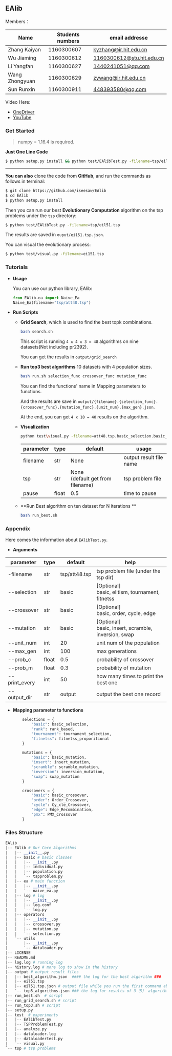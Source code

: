 ## EAlib

Members：

| Name           | Students numbers | email addresse            |
| -------------- | ---------------- | ------------------------- |
| Zhang Kaiyan   | 1160300607       | kyzhang@ir.hit.edu.cn     |
| Wu Jiaming     | 1160300612       | 1160300612@stu.hit.edu.cn |
| Li Yangfan     | 1160300627       | 1440241051@qq.com         |
| Wang Zhongyuan | 1160300629       | zywang@ir.hit.edu.cn      |
| Sun Runxin     | 1160300911       | 448393580@qq.com          |

Video Here:
- [OneDriver](https://1drv.ms/v/s!Al3M6DKQN2ZdmVhEGCHBqPbyBcHo?e=kHUzvY) 
- [YouTube](https://youtu.be/izNkwlp6rEs)

### **Get Started**

> numpy = 1.16.4 is required.

**Just One Line Code**

```bash
$ python setup.py install && python test/EAlibTest.py -filename=tsp/eil51.tsp && python test/visual.py -filename=eil51.tsp
```

----------

**You can also** clone the code from **GitHub**, and run the commands as follows in terminal:

```bash
$ git clone https://github.com/iseesaw/EAlib
$ cd EAlib
$ python setup.py install
```

Then you can run our best  **Evolutionary Computation** algorithm on the tsp problems under the `tsp` directory:

```bash
$ python test/EAlibTest.py -filename=tsp/eil51.tsp
```

The results are saved in `ouput/ei151.tsp.json`.

You can visual the evolutionary process:

```bash
$ python test/visual.py -filename=ei151.tsp
```

### Tutorials

- **Usage**

  You can use our python library, EAlib:

  ```python
  from EAlib.ea import Naive_Ea
  Naive_Ea(filename="tsp/att48.tsp")
  ```

  

- **Run Scripts**

  - **Grid Search**, which is used to find the best topk combinations.

    ```bash
    bash search.sh
    ```

    This script is running `4 x 4 x 3 = 48` algorithms on nine datasets(Not including pr2392).

    You can get the results in `output/grid_search`

  - **Run top3 best algorithms** 10 datasets with 4 population sizes.

    ```bash
    bash run.sh selection_func crossover_func mutation_func
    ```

    You can find the functions' name in Mapping parameters to functions.

    And the results are save in `output/{filename}.{selection_func}.{crossover_func}.{mutation_func}.{unit_num}.{max_gen}.json`.

    At the end, you can get `4 x 10 = 40` results on the algorithm.
    
  - **Visualization**

    ```bash
    python test\visual.py -filename=att48.tsp.basic_selection.basic_crossover.basic_mutation.50.100
    ```

    | parameter | type  | default                             | usage                   |
    | --------- | ----- | ----------------------------------- | ----------------------- |
    | filename  | str   | None                                | output result file name |
    | tsp       | str   | None<br>(default get from filename) | tsp problem file        |
    | pause     | float | 0.5                                 | time to pause           |

  - **Run Best algorithm on ten dataset for N iterations **

    ```bash
    bash run_best.sh
    ```


### Appendix

Here comes the information about `EAlibTest.py`.

- **Arguments**

| parameter     | type  | default       | help                                                     |
| ------------- | ----- | ------------- | -------------------------------------------------------- |
| -filename     | str   | tsp/att48.tsp | tsp problem file (under the tsp dir)                     |
| --selection   | str   | basic         | [Optional] <br>basic, elitism, tournament, fitnetss      |
| --crossover   | str   | basic         | [Optional] <br/>basic, order, cycle, edge                |
| --mutation    | str   | basic         | [Optional] <br/>basic, insert, scramble, inversion, swap |
| --unit_num    | int   | 20            | unit num of the population                               |
| --max_gen     | int   | 100           | max generations                                          |
| --prob_c      | float | 0.5           | probability of crossover                                 |
| --prob_m      | float | 0.3           | probability of mutation                                  |
| --print_every | int   | 50            | how many times to print the best one                     |
| --output_dir  | str   | output        | output the best one record                               |

- **Mapping parameter to functions**

  ```python
      selections = {
          "basic": basic_selection,
          "rank": rank_based,
          "tournament": tournament_selection,
          "fitnetss": fitnetss_proporitional
      }
  
      mutations = {
          "basic": basic_mutation,
          "insert": insert_mutation,
          "scramble": scramble_mutation,
          "inversion": inversion_mutation,
          "swap": swap_mutation
      }
  
      crossovers = {
          "basic": basic_crossover,
          "order": Order_Crossover,
          "cycle": Cy_cle_Crossover,
          "edge": Edge_Recombination,
          "pmx": PMX_Crossover
      }
  
  ```

  

### Files Structure

```python
EAlib
|-- EAlib # Our Core Algorithms
|   |-- __init__.py
|   |-- basic # basic classes
|   |   |-- __init__.py
|   |   |-- individual.py
|   |   |-- population.py
|   |   `-- tspproblem.py
|   |-- ea # main function
|   |   |-- __init__.py
|   |   `-- naive_ea.py
|   |-- log # log
|   |   |-- __init__.py 
|   |   |-- log.conf
|   |   `-- log.py
|   |-- operators
|   |   |-- __init__.py
|   |   |-- crossover.py
|   |   |-- mutation.py
|   |   `-- selection.py
|   `-- utils
|       |-- __init__.py
|       `-- dataloader.py
|-- LICENSE
|-- README.md
|-- log.log # running log
|-- history.log # more log to show in the history
|-- output # output result files
|   |-- best_algorithm.json  #### the log for the best algorithm ###
|   |-- eil51.tsp
|   |-- eil51.tsp.json # output file while you run the first command above
|   `-- top5_algorithms.json ### the log for results of 3（5） algorithms ###
|-- run_best.sh  # script
|-- run_grid_search.sh # script 
|-- run_top3.sh # script
|-- setup.py
|-- test  # experiments
|   |-- EAlibTest.py
|   |-- TSPProblemTest.py
|   |-- analyze.py
|   |-- dataloader.log
|   |-- dataloadertest.py
|   `-- visual.py
`-- tsp # tsp problems
```
